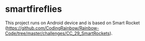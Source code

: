 # smartfireflies
This project runs on Android device and is based on Smart Rocket (https://github.com/CodingRainbow/Rainbow-Code/tree/master/challenges/CC_29_SmartRockets).
